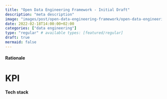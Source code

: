 ```yaml
---
title: "Open Data Engineering Framework - Initial Draft"
description: "meta description"
image: "images/post/open-data-engineering-framework/open-data-engineering-framework.png"
date: 2022-02-18T14:00:00+02:00
categories: ["data engineering"]
type: "regular" # available types: [featured/regular]
draft: true
mermaid: false
---
```


#### Rationale

# KPI

#### Tech stack